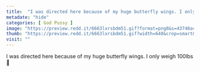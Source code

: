 ```yaml
---
title:  "I was directed here because of my huge butterfly wings. I only weigh 100lbs 🙈"
metadate: "hide"
categories: [ God Pussy ]
image: "https://preview.redd.it/6663lxrsbdm51.gif?format=png8&s=43748accfb677fdd9723dc744b6a5ae1b71ac277"
thumb: "https://preview.redd.it/6663lxrsbdm51.gif?width=640&crop=smart&format=png8&s=792c3853e66c11030c069686c8d20b5b59b63c43"
visit: ""
---
```

I was directed here because of my huge butterfly wings. I only weigh 100lbs 🙈
